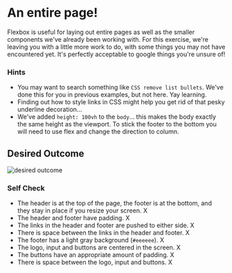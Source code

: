 # An entire page!

Flexbox is useful for laying out entire pages as well as the smaller components we've already been working with. For this exercise, we're leaving you with a little more work to do, with some things you may not have encountered yet. It's perfectly acceptable to google things you're unsure of!

### Hints

- You may want to search something like `CSS remove list bullets`. We've done this for you in previous examples, but not here. Yay learning.
- Finding out how to style links in CSS might help you get rid of that pesky underline decoration...
- We've added `height: 100vh` to the `body`... this makes the body exactly the same height as the viewport. To stick the footer to the bottom you will need to use flex and change the direction to column.

## Desired Outcome

![desired outcome](./desired-outcome.png)

### Self Check

- The header is at the top of the page, the footer is at the bottom, and they stay in place if you resize your screen. X
- The header and footer have padding. X
- The links in the header and footer are pushed to either side. X
- There is space between the links in the header and footer. X
- The footer has a light gray background (`#eeeeee`). X
- The logo, input and buttons are centered in the screen. X
- The buttons have an appropriate amount of padding. X
- There is space between the logo, input and buttons. X
